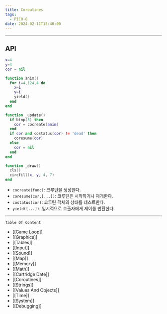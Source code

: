 ```yaml
---
title: Coroutines
tags:
  - PICO-8
date: 2024-02-11T15:40:00
---
```

--- 

## API

```lua
x=4
y=4
cor = nil

function anim()
  for i=4,124,4 do
    x=i
    y=i
    yield()
  end
end

function _update()
  if btnp(5) then
    cor = cocreate(anim)
  end
  if cor and costatus(cor) != 'dead' then
    coresume(cor)
  else
    cor = nil
  end
end

function _draw()
  cls()
  circfill(x, y, 4, 7)
end
```

- `cocreate(func)`: 코루틴을 생성한다.
- `coresume(cor,[...])`: 코루틴은 시작하거나 재개한다.
- `costatus(cor)`: 코루틴 객체의 상태를 테스트한다.
- `yield([...])`: 일시적으로 호출자에게 제어를 반환한다.

---

`Table Of Content`

- [[Game Loop]]
- [[Graphics]]
- [[Tables]]
- [[Input]]
- [[Sound]]
- [[Map]]
- [[Memory]]
- [[Math]]
- [[Cartridge Date]]
- [[Coroutines]]
- [[Strings]]
- [[Values And Objects]]
- [[Time]]
- [[System]]
- [[Debugging]]
